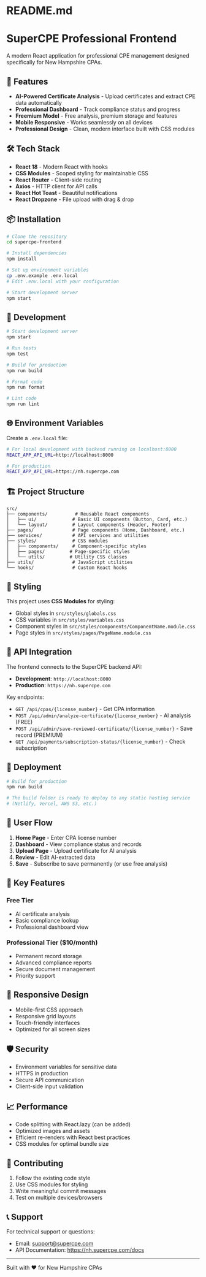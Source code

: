 # README.md
# SuperCPE Professional Frontend

A modern React application for professional CPE management designed specifically for New Hampshire CPAs.

## 🚀 Features

- **AI-Powered Certificate Analysis** - Upload certificates and extract CPE data automatically
- **Professional Dashboard** - Track compliance status and progress
- **Freemium Model** - Free analysis, premium storage and features
- **Mobile Responsive** - Works seamlessly on all devices
- **Professional Design** - Clean, modern interface built with CSS modules

## 🛠️ Tech Stack

- **React 18** - Modern React with hooks
- **CSS Modules** - Scoped styling for maintainable CSS
- **React Router** - Client-side routing
- **Axios** - HTTP client for API calls
- **React Hot Toast** - Beautiful notifications
- **React Dropzone** - File upload with drag & drop

## 📦 Installation

```bash
# Clone the repository
cd supercpe-frontend

# Install dependencies
npm install

# Set up environment variables
cp .env.example .env.local
# Edit .env.local with your configuration

# Start development server
npm start
```

## 🔧 Development

```bash
# Start development server
npm start

# Run tests
npm test

# Build for production
npm run build

# Format code
npm run format

# Lint code
npm run lint
```

## 🌐 Environment Variables

Create a `.env.local` file:

```bash
# For local development with backend running on localhost:8000
REACT_APP_API_URL=http://localhost:8000

# For production
REACT_APP_API_URL=https://nh.supercpe.com
```

## 🏗️ Project Structure

```
src/
├── components/          # Reusable React components
│   ├── ui/             # Basic UI components (Button, Card, etc.)
│   └── layout/         # Layout components (Header, Footer)
├── pages/              # Page components (Home, Dashboard, etc.)
├── services/           # API services and utilities
├── styles/             # CSS modules
│   ├── components/     # Component-specific styles
│   ├── pages/         # Page-specific styles
│   └── utils/         # Utility CSS classes
├── utils/              # JavaScript utilities
└── hooks/              # Custom React hooks
```

## 🎨 Styling

This project uses **CSS Modules** for styling:

- Global styles in `src/styles/globals.css`
- CSS variables in `src/styles/variables.css`
- Component styles in `src/styles/components/ComponentName.module.css`
- Page styles in `src/styles/pages/PageName.module.css`

## 🔗 API Integration

The frontend connects to the SuperCPE backend API:

- **Development**: `http://localhost:8000`
- **Production**: `https://nh.supercpe.com`

Key endpoints:
- `GET /api/cpas/{license_number}` - Get CPA information
- `POST /api/admin/analyze-certificate/{license_number}` - AI analysis (FREE)
- `POST /api/admin/save-reviewed-certificate/{license_number}` - Save record (PREMIUM)
- `GET /api/payments/subscription-status/{license_number}` - Check subscription

## 🚀 Deployment

```bash
# Build for production
npm run build

# The build folder is ready to deploy to any static hosting service
# (Netlify, Vercel, AWS S3, etc.)
```

## 🔄 User Flow

1. **Home Page** - Enter CPA license number
2. **Dashboard** - View compliance status and records
3. **Upload Page** - Upload certificate for AI analysis
4. **Review** - Edit AI-extracted data
5. **Save** - Subscribe to save permanently (or use free analysis)

## 🎯 Key Features

### Free Tier
- AI certificate analysis
- Basic compliance lookup
- Professional dashboard view

### Professional Tier ($10/month)
- Permanent record storage
- Advanced compliance reports
- Secure document management
- Priority support

## 📱 Responsive Design

- Mobile-first CSS approach
- Responsive grid layouts
- Touch-friendly interfaces
- Optimized for all screen sizes

## 🛡️ Security

- Environment variables for sensitive data
- HTTPS in production
- Secure API communication
- Client-side input validation

## 📈 Performance

- Code splitting with React.lazy (can be added)
- Optimized images and assets
- Efficient re-renders with React best practices
- CSS modules for optimal bundle size

## 🤝 Contributing

1. Follow the existing code style
2. Use CSS modules for styling
3. Write meaningful commit messages
4. Test on multiple devices/browsers

## 📞 Support

For technical support or questions:
- Email: support@supercpe.com
- API Documentation: https://nh.supercpe.com/docs

---

Built with ❤️ for New Hampshire CPAs